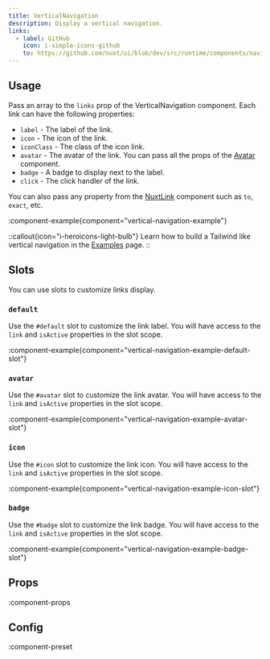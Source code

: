 ```yaml
---
title: VerticalNavigation
description: Display a vertical navigation.
links:
  - label: GitHub
    icon: i-simple-icons-github
    to: https://github.com/nuxt/ui/blob/dev/src/runtime/components/navigation/VerticalNavigation.vue
---
```


## Usage

Pass an array to the `links` prop of the VerticalNavigation component. Each link can have the following properties:

- `label` - The label of the link.
- `icon` - The icon of the link.
- `iconClass` - The class of the icon link.
- `avatar` - The avatar of the link. You can pass all the props of the [Avatar](/elements/avatar) component.
- `badge` - A badge to display next to the label.
- `click` - The click handler of the link.

You can also pass any property from the [NuxtLink](https://nuxt.com/docs/api/components/nuxt-link#props) component such as `to`, `exact`, etc.

:component-example{component="vertical-navigation-example"}

::callout{icon="i-heroicons-light-bulb"}
Learn how to build a Tailwind like vertical navigation in the [Examples](/getting-started/examples#verticalnavigation) page.
::

## Slots

You can use slots to customize links display.

### `default`

Use the `#default` slot to customize the link label. You will have access to the `link` and `isActive` properties in the slot scope.

:component-example{component="vertical-navigation-example-default-slot"}

### `avatar`

Use the `#avatar` slot to customize the link avatar. You will have access to the `link` and `isActive` properties in the slot scope.

:component-example{component="vertical-navigation-example-avatar-slot"}

### `icon`

Use the `#icon` slot to customize the link icon. You will have access to the `link` and `isActive` properties in the slot scope.

:component-example{component="vertical-navigation-example-icon-slot"}

### `badge`

Use the `#badge` slot to customize the link badge. You will have access to the `link` and `isActive` properties in the slot scope.

:component-example{component="vertical-navigation-example-badge-slot"}

## Props

:component-props

## Config

:component-preset
